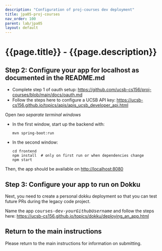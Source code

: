 ```yaml
---
description: "Configuration of proj-courses dev deployment"
title: jpa05-proj-courses
nav_order: 100
parent: lab/jpa05
layout: default
---
```


# {{page.title}} - {{page.description}}


## Step 2: Configure your app for localhost as documented in the README.md
- Complete step 1 of oauth setup: https://github.com/ucsb-cs156/proj-courses/blob/main/docs/oauth.md
- Follow the steps here to configure a UCSB API key: https://ucsb-cs156.github.io/topics/apis/apis_ucsb_developer_api.html

Open *two separate terminal windows*
* In the first window, start up the backend with:
  ``` 
  mvn spring-boot:run
  ```
* In the second window:
  ```
  cd frontend
  npm install  # only on first run or when dependencies change
  npm start
  ```

Then, the app should be available on <http://localhost:8080>
     
## Step 3: Configure your app to run on Dokku
Next, you need to create a personal dokku deployment so that you can test future PRs during the legacy code project. 

Name the app <tt>courses-dev-<i>yourGithubUsername</i></tt> and follow the steps here: https://ucsb-cs156.github.io/topics/dokku/deploying_an_app.html

<!---You also need to configure MONGODB_URI in the .env file, following the instructions here: https://ucsb-cs156.github.io/topics/legacy_code/proj_courses_search.html#getting-the-value-for-mongodb_uri

And lastly, you need to configure the value of CHROMATIC_PROJECT_TOKEN, following the instructions here: https://ucsb-cs156.github.io/topics/chromatic/#what-is-chromatic--->

## Return to the main instructions

Please return to the main instructions 
for information on submitting.
